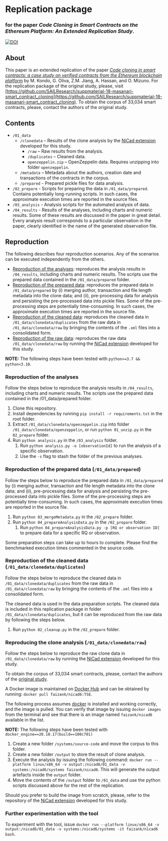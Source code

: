 # Replication package

### for the paper _Code Cloning in Smart Contracts on the Ethereum Platform: An Extended Replication Study_.

[![DOI](https://zenodo.org/badge/522705446.svg)](https://zenodo.org/badge/latestdoi/522705446)

## About

This paper is an extended replication of the paper [_Code cloning in smart contracts: a case study on verified contracts from the Ethereum blockchain platform_](https://link.springer.com/article/10.1007/s10664-020-09852-5) by M. Kondo, G. Oliva, Z.M. Jiang, A. Hassan, and O. Mizuno. For the replication package of the original study, please, visit [https://github.com/SAILResearch/suppmaterial-18-masanari-smart_contract_cloning](https://github.com/SAILResearch/suppmaterial-18-masanari-smart_contract_cloning). To obtain the corpus of 33,034 smart contracts, please, contact the authors of the original study.

## Contents

- `/01_data`
  - `/clonedata` – Results of the clone analysis by the [NiCad extension](https://github.com/eff-kay/nicad6) developed for this study.
    - `/raw` – Raw results from the analysis.
    - `/duplicates` – Cleaned data.
    - `openzeppelin.zip` – OpenZeppelin data. Requires unzipping into folder `openzeppelin`.
  - `/metadata` – Metadata about the authors, creation date and transactions of the contracts in the corpus.
  - `/prepared` - Prepared pickle files for data analysis.
- `/02_prepare` - Scripts for preparing the data in `/01_data/prepared`. Contains potentially long-running scripts. In such cases, the approximate execution times are reported in the source files.
- `/03_analysis` - Analysis scripts for the automated analysis of data.
- `/04_results` - Results of the analyses, including charts and numeric results. Some of these results are discussed in the paper in great detail. Every analysis result corresponds to a particular observation in the paper, clearly identified in the name of the generated observation file.

## Reproduction

The following describes four reproduction scenarios. Any of the scenarios can be executed independently from the others.
* [Reproduction of the analyses](#reproduction-of-the-analyses): reproduces the analysis results in `/04_results`, including charts and numeric results. The scripts use the prepared data contained in the `/01_data/prepared` folder.
* [Reproduction of the prepared data](#reproduction-of-the-prepared-data-01_dataprepared): reproduces the prepared data in `/01_data/prepared` by (i) merging author, transaction and file length metadata into the clone data; and (ii), pre-processing data for analysis and persisting the pre-processed data into pickle files. Some of the pre-processing steps are potentially time-consuming. In such cases, the approximate execution times are reported in the source file.
* [Reproduction of the cleaned data](#reproduction-of-the-cleaned-data-01_dataclonedataduplicates): reproduces the cleaned data in `/01_data/clonedata/duplicates` from the raw data in `/01_data/clonedata/raw` by bringing the contents of the `.xml` files into a consolidated form.
* [Reproduction of the raw data](#reproducing-the-clone-analysis-01_dataclonedataraw): reproduces the raw data `/01_data/clonedata/raw` by running the [NiCad extension](https://github.com/eff-kay/nicad6) developed for this study.
 
**NOTE:** The following steps have been tested with `python>=3.7 && python<3.10`.

### Reproduction of the analyses

Follow the steps below to reproduce the analysis results in `/04_results`, including charts and numeric results. The scripts use the prepared data contained in the /01_data/prepared folder.

1. Clone this repository.
2. Install dependencies by running `pip install -r requirements.txt` in the root folder.
3. Extract `/01_data/clonedata/openzeppelin.zip` into folder `/01_data/clonedata/openzeppelin`, or run `python 01_unzip.py` in the `02_prepare` folder.
4. Run `python analysis.py` in the `/03_analysis` folder.
   1. Run `python analysis.py -o [observationId]` to run the analysis of a specific observation.
   2. Use the `-s` flag to stash the folder of the previous analyses.

### Reproduction of the prepared data (`/01_data/prepared`)

Follow the steps below to reproduce the prepared data in `/01_data/prepared` by (i) merging author, transaction and file length metadata into the clone data; and (ii), pre-processing data for analysis and persisting the pre-processed data into pickle files. Some of the pre-processing steps are potentially time-consuming. In such cases, the approximate execution times are reported in the source file.

1. Run `python 03_mergeMetadata.py` in the `/02_prepare` folder.
2. Run `python 04_prepareAnalysisData.py` in the `/02_prepare` folder.
   1. Run `python 04_prepareAnalysisData.py -p [RQ or observation ID]` to prepare data for a specific RQ or observation.

Some preparation steps can take up to hours to complete. Please find the benchmarked execution times commented in the source code.

### Reproduction of the cleaned data (`/01_data/clonedata/duplicates`)

Follow the steps below to reproduce the cleaned data in `/01_data/clonedata/duplicates` from the raw data in `/01_data/clonedata/raw` by bringing the contents of the `.xml` files into a consolidated form.

The cleaned data is used in the data preparation scripts. The cleaned data is included in this replication package in folder `/01_data/clonedata/duplicates`, but it can be reproduced from the raw data by following the steps below.

1. Run `python 02_cleanup.py` in the `/02_prepare` folder.

### Reproducing the clone analysis (`/01_data/clonedata/raw`)

Follow the steps below to reproduce the raw clone data in `/01_data/clonedata/raw` by running the [NiCad extension](https://github.com/eff-kay/nicad6) developed for this study.

To obtain the corpus of 33,034 smart contracts, please, contact the authors of the [original study](https://github.com/SAILResearch/suppmaterial-18-masanari-smart_contract_cloning).

A Docker image is maintained on [Docker Hub](https://hub.docker.com/repository/docker/faizank/nicad6) and can be obtained by running: `docker pull faizank/nicad6:TSE`.

The following process assumes [docker](https://docs.docker.com/get-started/) is installed and working correctly, and the image is pulled. You can verify that image by issuing `docker images` from the terminal and see that there is an image named `faizank/nicad6` available in the list.

**NOTE:** The following steps have been tested with `docker_engine==20.10.17(build==100c701)`

1. Create a new folder `/systems/source-code` and move the corpus to this folder.
2. Create a new folder `/output` to store the result of clone analysis.
3. Execute the analysis by issuing the following command: `docker run --platform linux/x86_64 -v output:/nicad6/01_data -v systems:/nicad6/systems faizank/nicad6`. This will generate the output artefacts inside the `output` folder.
4. Move the contents of the `/output` folder to `/01_data` and use the python scripts discussed above for the rest of the replication.

Should you prefer to build the image from scratch, please, refer to the repository of the [NiCad extension](https://github.com/eff-kay/nicad6) developed for this study.

### Further experimentation with the tool

To experiment with the tool, issue `docker run --platform linux/x86_64 -v output:/nicad6/01_data -v systems:/nicad6/systems -it faizank/nicad6 bash`.
